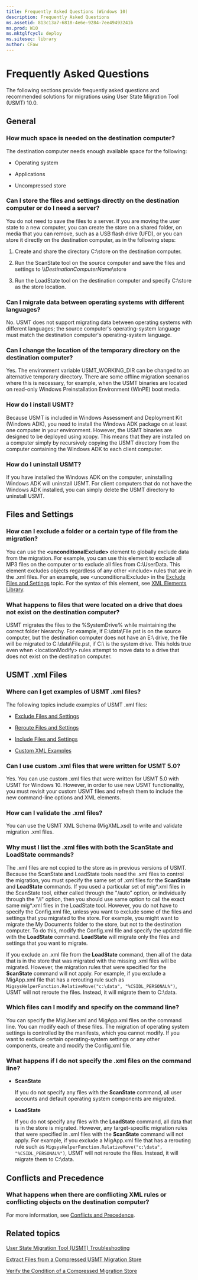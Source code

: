 ```yaml
---
title: Frequently Asked Questions (Windows 10)
description: Frequently Asked Questions
ms.assetid: 813c13a7-6818-4e6e-9284-7ee49493241b
ms.prod: W10
ms.mktglfcycl: deploy
ms.sitesec: library
author: CFaw
---
```


# Frequently Asked Questions


The following sections provide frequently asked questions and recommended solutions for migrations using User State Migration Tool (USMT) 10.0.

## General


### How much space is needed on the destination computer?

The destination computer needs enough available space for the following:

-   Operating system

-   Applications

-   Uncompressed store

### Can I store the files and settings directly on the destination computer or do I need a server?

You do not need to save the files to a server. If you are moving the user state to a new computer, you can create the store on a shared folder, on media that you can remove, such as a USB flash drive (UFD), or you can store it directly on the destination computer, as in the following steps:

1.  Create and share the directory C:\\store on the destination computer.

2.  Run the ScanState tool on the source computer and save the files and settings to \\\\*DestinationComputerName*\\store

3.  Run the LoadState tool on the destination computer and specify C:\\store as the store location.

### Can I migrate data between operating systems with different languages?

No. USMT does not support migrating data between operating systems with different languages; the source computer's operating-system language must match the destination computer's operating-system language.

### Can I change the location of the temporary directory on the destination computer?

Yes. The environment variable USMT\_WORKING\_DIR can be changed to an alternative temporary directory. There are some offline migration scenarios where this is necessary, for example, when the USMT binaries are located on read-only Windows Preinstallation Environment (WinPE) boot media.

### How do I install USMT?

Because USMT is included in Windows Assessment and Deployment Kit (Windows ADK), you need to install the Windows ADK package on at least one computer in your environment. However, the USMT binaries are designed to be deployed using xcopy. This means that they are installed on a computer simply by recursively copying the USMT directory from the computer containing the Windows ADK to each client computer.

### How do I uninstall USMT?

If you have installed the Windows ADK on the computer, uninstalling Windows ADK will uninstall USMT. For client computers that do not have the Windows ADK installed, you can simply delete the USMT directory to uninstall USMT.

## Files and Settings


### How can I exclude a folder or a certain type of file from the migration?

You can use the **&lt;unconditionalExclude&gt;** element to globally exclude data from the migration. For example, you can use this element to exclude all MP3 files on the computer or to exclude all files from C:\\UserData. This element excludes objects regardless of any other &lt;include&gt; rules that are in the .xml files. For an example, see &lt;unconditionalExclude&gt; in the [Exclude Files and Settings](exclude-files-and-settings-usmt.md) topic. For the syntax of this element, see [XML Elements Library](xml-elements-library-usmt-win7-usmt-win8.md).

### What happens to files that were located on a drive that does not exist on the destination computer?

USMT migrates the files to the %SystemDrive% while maintaining the correct folder hierarchy. For example, if E:\\data\\File.pst is on the source computer, but the destination computer does not have an E:\\ drive, the file will be migrated to C:\\data\\File.pst, if C:\\ is the system drive. This holds true even when &lt;locationModify&gt; rules attempt to move data to a drive that does not exist on the destination computer.

## USMT .xml Files


### Where can I get examples of USMT .xml files?

The following topics include examples of USMT .xml files:

-   [Exclude Files and Settings](exclude-files-and-settings-usmt.md)

-   [Reroute Files and Settings](reroute-files-and-settings-usmt.md)

-   [Include Files and Settings](include-files-and-settings-usmt.md)

-   [Custom XML Examples](custom-xml-examples-usmt-win7-usmt-win8.md)

### Can I use custom .xml files that were written for USMT 5.0?

Yes. You can use custom .xml files that were written for USMT 5.0 with USMT for Windows 10. However, in order to use new USMT functionality, you must revisit your custom USMT files and refresh them to include the new command-line options and XML elements.

### How can I validate the .xml files?

You can use the USMT XML Schema (MigXML.xsd) to write and validate migration .xml files.

### Why must I list the .xml files with both the ScanState and LoadState commands?

The .xml files are not copied to the store as in previous versions of USMT. Because the ScanState and LoadState tools need the .xml files to control the migration, you must specify the same set of .xml files for the **ScanState** and **LoadState** commands. If you used a particular set of mig\*.xml files in the ScanState tool, either called through the "/auto" option, or individually through the "/i" option, then you should use same option to call the exact same mig\*.xml files in the LoadState tool. However, you do not have to specify the Config.xml file, unless you want to exclude some of the files and settings that you migrated to the store. For example, you might want to migrate the My Documents folder to the store, but not to the destination computer. To do this, modify the Config.xml file and specify the updated file with the **LoadState** command. **LoadState** will migrate only the files and settings that you want to migrate.

If you exclude an .xml file from the **LoadState** command, then all of the data that is in the store that was migrated with the missing .xml files will be migrated. However, the migration rules that were specified for the **ScanState** command will not apply. For example, if you exclude a MigApp.xml file that has a rerouting rule such as `MigsysHelperFunction.RelativeMove("c:\data", "%CSIDL_PERSONAL%")`, USMT will not reroute the files. Instead, it will migrate them to C:\\data.

### Which files can I modify and specify on the command line?

You can specify the MigUser.xml and MigApp.xml files on the command line. You can modify each of these files. The migration of operating system settings is controlled by the manifests, which you cannot modify. If you want to exclude certain operating-system settings or any other components, create and modify the Config.xml file.

### What happens if I do not specify the .xml files on the command line?

-   **ScanState**

    If you do not specify any files with the **ScanState** command, all user accounts and default operating system components are migrated.

-   **LoadState**

    If you do not specify any files with the **LoadState** command, all data that is in the store is migrated. However, any target-specific migration rules that were specified in .xml files with the **ScanState** command will not apply. For example, if you exclude a MigApp.xml file that has a rerouting rule such as `MigsysHelperFunction.RelativeMove("c:\data", "%CSIDL_PERSONAL%")`, USMT will not reroute the files. Instead, it will migrate them to C:\\data.

## Conflicts and Precedence


### What happens when there are conflicting XML rules or conflicting objects on the destination computer?

For more information, see [Conflicts and Precedence](conflicts-and-precedence-usmt-win7-usmt-win8.md).

## Related topics


[User State Migration Tool (USMT) Troubleshooting](user-state-migration-tool--usmt--troubleshooting.md)

[Extract Files from a Compressed USMT Migration Store](extract-files-from-a-compressed-usmt-migration-store.md)

[Verify the Condition of a Compressed Migration Store](verify-the-condition-of-a-compressed-migration-store.md)

 

 





